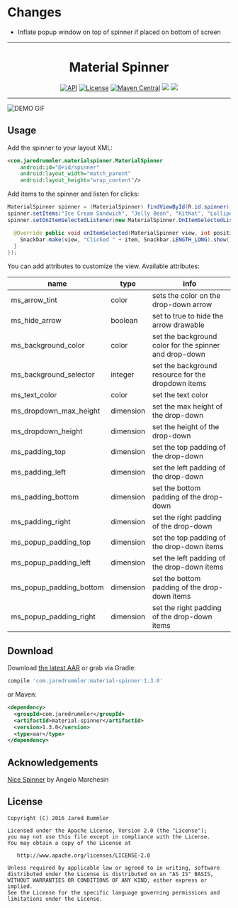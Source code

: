 # Changes

* Inflate popup window on top of spinner if placed on bottom of screen

---

<h1 align="center">Material Spinner</h1>

<p align="center">
  <a target="_blank" href="https://developer.android.com/reference/android/os/Build.VERSION_CODES.html#ICE_CREAM_SANDWICH"><img src="https://img.shields.io/badge/API-14%2B-blue.svg?style=flat" alt="API" /></a>
  <a target="_blank" href="LICENSE"><img src="http://img.shields.io/:license-apache-blue.svg" alt="License" /></a>
  <a target="_blank" href="https://maven-badges.herokuapp.com/maven-central/com.jaredrummler/material-spinner"><img src="https://maven-badges.herokuapp.com/maven-central/com.jaredrummler/material-spinner/badge.svg" alt="Maven Central" /></a>
  <a target="_blank" href="http://www.methodscount.com/?lib=com.jaredrummler%3Amaterial-spinner%3A1.3.0"><img src="https://img.shields.io/badge/methods-197-e91e63.svg" /></a>
  <a target="_blank" href="https://twitter.com/jaredrummler"><img src="https://img.shields.io/twitter/follow/jaredrummler.svg?style=social" /></a>
</p>

___

![DEMO GIF](demo.gif "DEMO")

Usage
-----

Add the spinner to your layout XML:

```xml
<com.jaredrummler.materialspinner.MaterialSpinner
    android:id="@+id/spinner"
    android:layout_width="match_parent"
    android:layout_height="wrap_content"/>
```

Add items to the spinner and listen for clicks:

```java
MaterialSpinner spinner = (MaterialSpinner) findViewById(R.id.spinner);
spinner.setItems("Ice Cream Sandwich", "Jelly Bean", "KitKat", "Lollipop", "Marshmallow");
spinner.setOnItemSelectedListener(new MaterialSpinner.OnItemSelectedListener<String>() {

  @Override public void onItemSelected(MaterialSpinner view, int position, long id, String item) {
    Snackbar.make(view, "Clicked " + item, Snackbar.LENGTH_LONG).show();
  }
});
```

You can add attributes to customize the view. Available attributes:

| name                    | type      | info                                                   |
|-------------------------|-----------|--------------------------------------------------------|
| ms_arrow_tint           | color     | sets the color on the drop-down arrow                  |
| ms_hide_arrow           | boolean   | set to true to hide the arrow drawable                 |
| ms_background_color     | color     | set the background color for the spinner and drop-down |
| ms_background_selector  | integer   | set the background resource for the dropdown items     |
| ms_text_color           | color     | set the text color                                     |
| ms_dropdown_max_height  | dimension | set the max height of the drop-down                    |
| ms_dropdown_height      | dimension | set the height of the drop-down                        |
| ms_padding_top          | dimension | set the top padding of the drop-down                   |
| ms_padding_left         | dimension | set the left padding of the drop-down                  |
| ms_padding_bottom       | dimension | set the bottom padding of the drop-down                |
| ms_padding_right        | dimension | set the right padding of the drop-down                 |
| ms_popup_padding_top    | dimension | set the top padding of the drop-down items             |
| ms_popup_padding_left   | dimension | set the left padding of the drop-down items            |
| ms_popup_padding_bottom | dimension | set the bottom padding of the drop-down items          |
| ms_popup_padding_right  | dimension | set the right padding of the drop-down items           |

Download
--------

Download [the latest AAR](https://repo1.maven.org/maven2/com/jaredrummler/material-spinner/1.3.0/material-spinner-1.3.0.aar) or grab via Gradle:

```groovy
compile 'com.jaredrummler:material-spinner:1.3.0'
```
or Maven:
```xml
<dependency>
  <groupId>com.jaredrummler</groupId>
  <artifactId>material-spinner</artifactId>
  <version>1.3.0</version>
  <type>aar</type>
</dependency>
```

Acknowledgements
----------------

[Nice Spinner](https://github.com/arcadefire/nice-spinner) by Angelo Marchesin

License
--------

    Copyright (C) 2016 Jared Rummler

    Licensed under the Apache License, Version 2.0 (the "License");
    you may not use this file except in compliance with the License.
    You may obtain a copy of the License at

       http://www.apache.org/licenses/LICENSE-2.0

    Unless required by applicable law or agreed to in writing, software
    distributed under the License is distributed on an "AS IS" BASIS,
    WITHOUT WARRANTIES OR CONDITIONS OF ANY KIND, either express or implied.
    See the License for the specific language governing permissions and
    limitations under the License.
